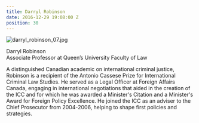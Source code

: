 ```yaml
---
title: Darryl Robinson
date: 2016-12-29 19:08:00 Z
position: 30
---
```


![darryl_robinson_07.jpg](/uploads/darryl_robinson_07.jpg)

Darryl Robinson <br> Associate Professor at Queen’s University Faculty of Law


A distinguished Canadian academic on international criminal justice, Robinson is a recipient of the Antonio Cassese Prize for International Criminal Law Studies. He served as a Legal Officer at Foreign Affairs Canada, engaging in international negotiations that aided in the creation of the ICC and for which he was awarded a Minister's Citation and a Minister's Award for Foreign Policy Excellence. He joined the ICC as an adviser to the Chief Prosecutor from 2004-2006, helping to shape first policies and strategies.

